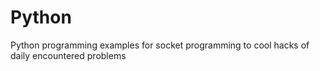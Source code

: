 # Python
Python programming examples for socket programming to cool hacks of daily encountered problems
